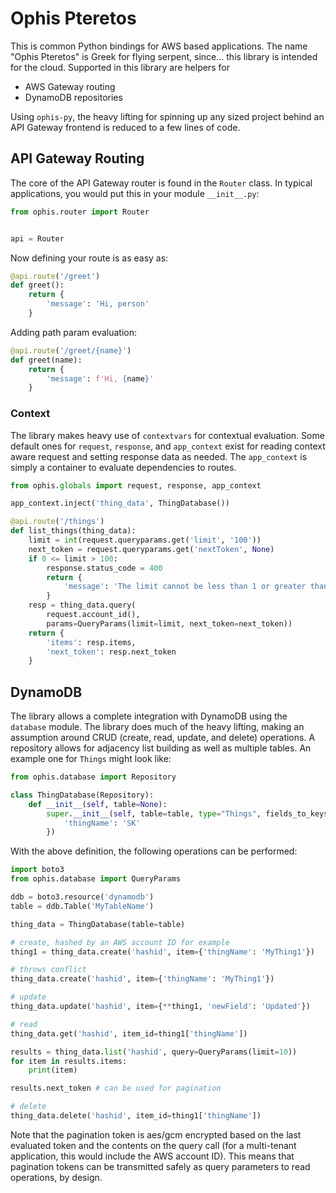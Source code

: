 # Ophis Pteretos

This is common Python bindings for AWS based applications. The name
"Ophis Pteretos" is Greek for flying serpent, since... this library
is intended for the cloud. Supported in this library are helpers for

- AWS Gateway routing
- DynamoDB repositories

Using `ophis-py`, the heavy lifting for spinning up any sized project
behind an API Gateway frontend is reduced to a few lines of code.

## API Gateway Routing

The core of the API Gateway router is found in the `Router` class. In
typical applications, you would put this in your module `__init__.py`:

``` python
from ophis.router import Router


api = Router
```

Now defining your route is as easy as:

``` python
@api.route('/greet')
def greet():
    return {
        'message': 'Hi, person'
    }
```

Adding path param evaluation:

``` python
@api.route('/greet/{name}')
def greet(name):
    return {
        'message': f'Hi, {name}'
    }
```

### Context

The library makes heavy use of `contextvars` for contextual evaluation.
Some default ones for `request`, `response`, and `app_context` exist for
reading context aware request and setting response data as needed. The
`app_context` is simply a container to evaluate dependencies to routes.

``` python
from ophis.globals import request, response, app_context

app_context.inject('thing_data', ThingDatabase())

@api.route('/things')
def list_things(thing_data):
    limit = int(request.queryparams.get('limit', '100'))
    next_token = request.queryparams.get('nextToken', None)
    if 0 <= limit > 100:
        response.status_code = 400
        return {
            'message': 'The limit cannot be less than 1 or greater than 100.'
        }
    resp = thing_data.query(
        request.account_id(),
        params=QueryParams(limit=limit, next_token=next_token))
    return {
        'items': resp.items,
        'next_token': resp.next_token
    }
```

## DynamoDB

The library allows a complete integration with DynamoDB using the `database` module.
The library does much of the heavy lifting, making an assumption around CRUD
(create, read, update, and delete) operations. A repository allows for adjacency
list building as well as multiple tables. An example one for `Things` might look
like:

``` python
from ophis.database import Repository

class ThingDatabase(Repository):
    def __init__(self, table=None):
        super.__init__(self, table=table, type="Things", fields_to_keys={
            'thingName': 'SK'
        })
```

With the above definition, the following operations can be performed:

``` python
import boto3
from ophis.database import QueryParams

ddb = boto3.resource('dynamodb')
table = ddb.Table('MyTableName')

thing_data = ThingDatabase(table=table)

# create, hashed by an AWS account ID for example
thing1 = thing_data.create('hashid', item={'thingName': 'MyThing1'})

# throws conflict
thing_data.create('hashid', item={'thingName': 'MyThing1'})

# update
thing_data.update('hashid', item={**thing1, 'newField': 'Updated'})

# read
thing_data.get('hashid', item_id=thing1['thingName'])

results = thing_data.list('hashid', query=QueryParams(limit=10))
for item in results.items:
    print(item)

results.next_token # can be used for pagination

# delete
thing_data.delete('hashid', item_id=thing1['thingName'])
```

Note that the pagination token is aes/gcm encrypted based on the last evaluated token
and the contents on the query call (for a multi-tenant application, this would include
the AWS account ID). This means that pagination tokens can be transmitted safely
as query parameters to read operations, by design.
